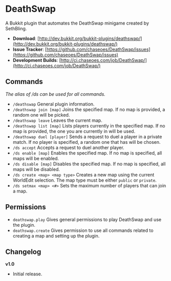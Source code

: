 # DeathSwap
A Bukkit plugin that automates the DeathSwap minigame created by SethBling.

* **Download**: [http://dev.bukkit.org/bukkit-plugins/deathswap/](http://dev.bukkit.org/bukkit-plugins/deathswap/)
* **Issue Tracker**: [https://github.com/chaseoes/DeathSwap/issues](https://github.com/chaseoes/DeathSwap/issues)
* **Development Builds**: [http://ci.chaseoes.com/job/DeathSwap/](http://ci.chaseoes.com/job/DeathSwap/)

## Commands
_The alias of /ds can be used for all commands._

* `/deathswap` General plugin information.
* `/deathswap join [map]` Joins the specified map. If no map is provided, a random one will be picked.
* `/deathswap leave` Leaves the current map.
* `/deathswap list [map]` Lists players currently in the specified map. If no map is provided, the one you are currently in will be used.
* `/deathswap duel [player]` Sends a request to duel a player in a private match. If no player is specified, a random one that has will be chosen.
* `/ds accept` Accepts a request to duel another player.
* `/ds enable [map]` Enables the specified map. If no map is specified, all maps will be enabled.
* `/ds disable [map]` Disables the specified map. If no map is specified, all maps will be disabled.
* `/ds create <map> <map type>` Creates a new map using the current WorldEdit selection. The map type must be either `public` or `private`.
* `/ds setmax <map> <#>` Sets the maximum number of players that can join a map.

## Permissions
* `deathswap.play` Gives general permissions to play DeathSwap and use the plugin.
* `deathswap.create` Gives permission to use all commands related to creating a map and setting up the plugin.

## Changelog
**v1.0**
* Initial release.
